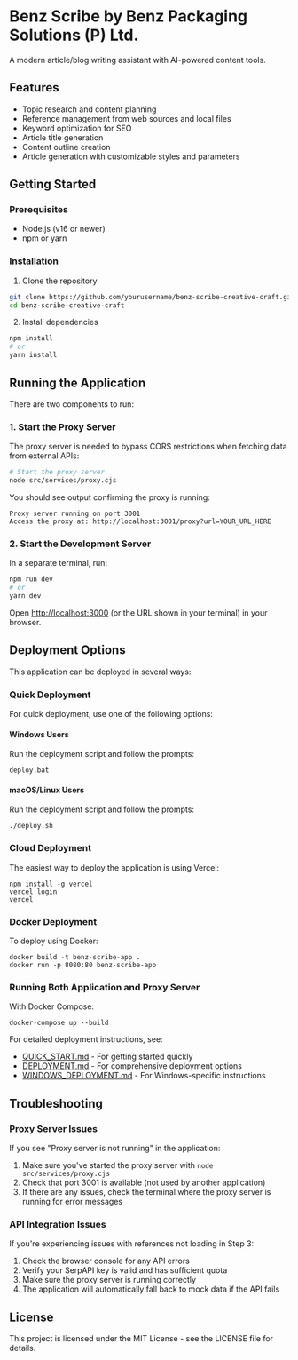 # Benz Scribe by Benz Packaging Solutions (P) Ltd.

A modern article/blog writing assistant with AI-powered content tools.

## Features

- Topic research and content planning
- Reference management from web sources and local files
- Keyword optimization for SEO
- Article title generation
- Content outline creation
- Article generation with customizable styles and parameters

## Getting Started

### Prerequisites

- Node.js (v16 or newer)
- npm or yarn

### Installation

1. Clone the repository
```bash
git clone https://github.com/yourusername/benz-scribe-creative-craft.git
cd benz-scribe-creative-craft
```

2. Install dependencies
```bash
npm install
# or
yarn install
```

## Running the Application

There are two components to run:

### 1. Start the Proxy Server

The proxy server is needed to bypass CORS restrictions when fetching data from external APIs:

```bash
# Start the proxy server 
node src/services/proxy.cjs
```

You should see output confirming the proxy is running:
```
Proxy server running on port 3001
Access the proxy at: http://localhost:3001/proxy?url=YOUR_URL_HERE
```

### 2. Start the Development Server

In a separate terminal, run:

```bash
npm run dev
# or
yarn dev
```

Open [http://localhost:3000](http://localhost:3000) (or the URL shown in your terminal) in your browser.

## Deployment Options

This application can be deployed in several ways:

### Quick Deployment

For quick deployment, use one of the following options:

#### Windows Users
Run the deployment script and follow the prompts:
```
deploy.bat
```

#### macOS/Linux Users
Run the deployment script and follow the prompts:
```
./deploy.sh
```

### Cloud Deployment

The easiest way to deploy the application is using Vercel:
```
npm install -g vercel
vercel login
vercel
```

### Docker Deployment

To deploy using Docker:
```
docker build -t benz-scribe-app .
docker run -p 8080:80 benz-scribe-app
```

### Running Both Application and Proxy Server

With Docker Compose:
```
docker-compose up --build
```

For detailed deployment instructions, see:
- [QUICK_START.md](QUICK_START.md) - For getting started quickly
- [DEPLOYMENT.md](DEPLOYMENT.md) - For comprehensive deployment options
- [WINDOWS_DEPLOYMENT.md](WINDOWS_DEPLOYMENT.md) - For Windows-specific instructions

## Troubleshooting

### Proxy Server Issues

If you see "Proxy server is not running" in the application:

1. Make sure you've started the proxy server with `node src/services/proxy.cjs`
2. Check that port 3001 is available (not used by another application)
3. If there are any issues, check the terminal where the proxy server is running for error messages

### API Integration Issues

If you're experiencing issues with references not loading in Step 3:

1. Check the browser console for any API errors
2. Verify your SerpAPI key is valid and has sufficient quota
3. Make sure the proxy server is running correctly
4. The application will automatically fall back to mock data if the API fails

## License

This project is licensed under the MIT License - see the LICENSE file for details.
